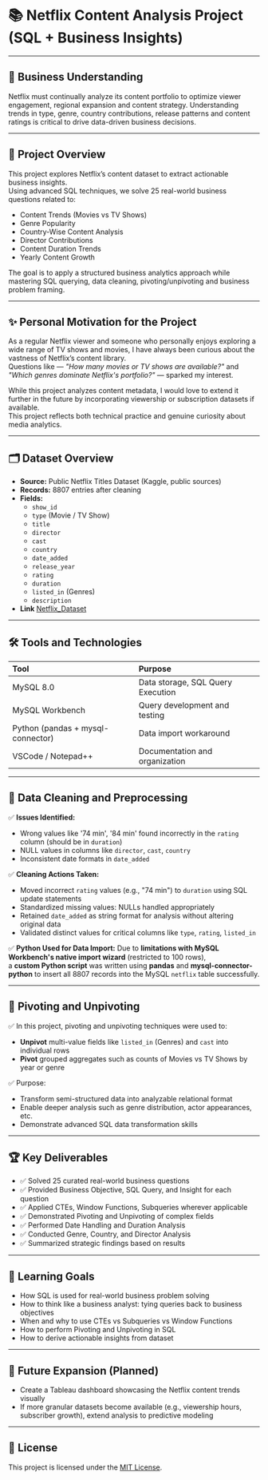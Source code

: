 # 📚 Netflix Content Analysis Project (SQL + Business Insights)

---

## 🎯 Business Understanding

Netflix must continually analyze its content portfolio to optimize viewer engagement, regional expansion and content strategy. Understanding trends in type, genre, country contributions, release patterns and content ratings is critical to drive data-driven business decisions.

---

## 📄 Project Overview

This project explores Netflix’s content dataset to extract actionable business insights.  
Using advanced SQL techniques, we solve 25 real-world business questions related to:

- Content Trends (Movies vs TV Shows)
- Genre Popularity
- Country-Wise Content Analysis
- Director Contributions
- Content Duration Trends
- Yearly Content Growth

The goal is to apply a structured business analytics approach while mastering SQL querying, data cleaning, pivoting/unpivoting and business problem framing.

---

## ✨ Personal Motivation for the Project

As a regular Netflix viewer and someone who personally enjoys exploring a wide range of TV shows and movies, I have always been curious about the vastness of Netflix’s content library.  
Questions like — *"How many movies or TV shows are available?"* and *"Which genres dominate Netflix's portfolio?"* — sparked my interest.

While this project analyzes content metadata, I would love to extend it further in the future by incorporating viewership or subscription datasets if available.  
This project reflects both technical practice and genuine curiosity about media analytics.

---

## 🗂 Dataset Overview

- **Source:** Public Netflix Titles Dataset (Kaggle, public sources)
- **Records:** 8807 entries after cleaning
- **Fields:**
  - `show_id`
  - `type` (Movie / TV Show)
  - `title`
  - `director`
  - `cast`
  - `country`
  - `date_added`
  - `release_year`
  - `rating`
  - `duration`
  - `listed_in` (Genres)
  - `description`
- **Link** [Netflix_Dataset](https://www.kaggle.com/datasets/shivamb/netflix-shows?resource=download)
---

## 🛠 Tools and Technologies

| Tool | Purpose |
|:-----|:--------|
| MySQL 8.0 | Data storage, SQL Query Execution |
| MySQL Workbench | Query development and testing |
| Python (pandas + mysql-connector) | Data import workaround |
| VSCode / Notepad++ | Documentation and organization |

---

## 🧹 Data Cleaning and Preprocessing

✅ **Issues Identified:**
- Wrong values like '74 min', '84 min' found incorrectly in the `rating` column (should be in `duration`)
- NULL values in columns like `director`, `cast`, `country`
- Inconsistent date formats in `date_added`

✅ **Cleaning Actions Taken:**
- Moved incorrect `rating` values (e.g., "74 min") to `duration` using SQL update statements
- Standardized missing values: NULLs handled appropriately
- Retained `date_added` as string format for analysis without altering original data
- Validated distinct values for critical columns like `type`, `rating`, `listed_in`

✅ **Python Used for Data Import:**
Due to **limitations with MySQL Workbench's native import wizard** (restricted to 100 rows),  
a **custom Python script** was written using **pandas** and **mysql-connector-python** to insert all 8807 records into the MySQL `netflix` table successfully.

---

## 🔄 Pivoting and Unpivoting

✅ In this project, pivoting and unpivoting techniques were used to:

- **Unpivot** multi-value fields like `listed_in` (Genres) and `cast` into individual rows
- **Pivot** grouped aggregates such as counts of Movies vs TV Shows by year or genre

✅ Purpose:

- Transform semi-structured data into analyzable relational format
- Enable deeper analysis such as genre distribution, actor appearances, etc.
- Demonstrate advanced SQL data transformation skills

---

## 🏆 Key Deliverables

- ✅ Solved 25 curated real-world business questions
- ✅ Provided Business Objective, SQL Query, and Insight for each question
- ✅ Applied CTEs, Window Functions, Subqueries wherever applicable
- ✅ Demonstrated Pivoting and Unpivoting of complex fields
- ✅ Performed Date Handling and Duration Analysis
- ✅ Conducted Genre, Country, and Director Analysis
- ✅ Summarized strategic findings based on results

---

## 🧠 Learning Goals

- How SQL is used for real-world business problem solving
- How to think like a business analyst: tying queries back to business objectives
- When and why to use CTEs vs Subqueries vs Window Functions
- How to perform Pivoting and Unpivoting in SQL
- How to derive actionable insights from dataset

---

## 🚀 Future Expansion (Planned)

- Create a Tableau dashboard showcasing the Netflix content trends visually
- If more granular datasets become available (e.g., viewership hours, subscriber growth), extend analysis to predictive modeling

---

## 📜 License

This project is licensed under the [MIT License](https://opensource.org/licenses/MIT).

